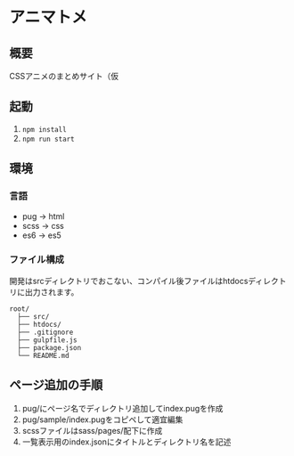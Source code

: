 # アニマトメ

## 概要
CSSアニメのまとめサイト（仮

## 起動
1. `npm install`
2. `npm run start`

## 環境
### 言語
- pug → html
- scss → css
- es6 → es5

### ファイル構成
開発はsrcディレクトリでおこない、コンパイル後ファイルはhtdocsディレクトリに出力されます。
```
root/
  ├── src/
  ├── htdocs/
  ├── .gitignore
  ├── gulpfile.js
  ├── package.json
  └── README.md
```

## ページ追加の手順
1. pug/にページ名でディレクトリ追加してindex.pugを作成
2. pug/sample/index.pugをコピペして適宜編集
3. scssファイルはsass/pages/配下に作成
4. 一覧表示用のindex.jsonにタイトルとディレクトリ名を記述
